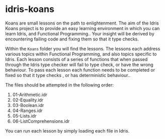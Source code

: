idris-koans
===========

Koans are small lessons on the path to enlightenment.
The aim of the Idris Koans project is to provide an easy learning environment in which you can learn Idris, and Functional Programming..
Your insight will be derived by encountering failing code and fixing them so that it type checks.

Within the `Koans` folder you will find the lessons.
The lessons each address various topics within Functional Programming, and also topics specific to Idris.
Each lesson consists of a series of functions that when passed through the Idris type checker will fail to type check, or have the wrong behaviour.
To pass each lesson each function needs to be completed or fixed so that it type checks , or has deterministic behaviour..

The files should be attempted in the following order:

1. 01-Arithmetic.idr
1. 02-Equality.idr
1. 03-Boolean.idr
1. 04-Ranges.idr
1. 05-Lists.idr
1. 06-ListComprehensions.idr

You can run each lesson by simply loading each file in Idris.
